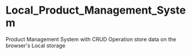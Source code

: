 # Local_Product_Management_System
Product Management System with CRUD Operation store data on the browser's Local storage
